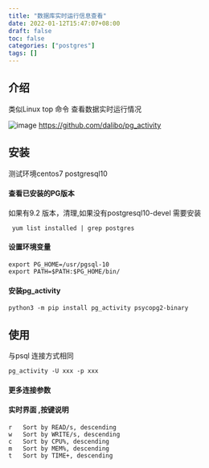 ```yaml
---
title: "数据库实时运行信息查看"
date: 2022-01-12T15:47:07+08:00
draft: false
toc: false
categories: ["postgres"]
tags: []
---
```


## 介绍

类似Linux top 命令 查看数据实时运行情况

![image](/images/pg_activity.png)
https://github.com/dalibo/pg_activity
## 安装 

测试环境centos7 postgresql10

#### 查看已安装的PG版本 
如果有9.2 版本，清理,如果没有postgresql10-devel 需要安装
```
 yum list installed | grep postgres
```
#### 设置环境变量

```
export PG_HOME=/usr/pgsql-10
export PATH=$PATH:$PG_HOME/bin/
```

#### 安装pg_activity

```
python3 -m pip install pg_activity psycopg2-binary
```

## 使用

与psql 连接方式相同
```
pg_activity -U xxx -p xxx 
```

#### 更多连接参数


#### 实时界面 ,按键说明
```
r 	Sort by READ/s, descending
w 	Sort by WRITE/s, descending
c 	Sort by CPU%, descending
m 	Sort by MEM%, descending
t 	Sort by TIME+, descending
```
